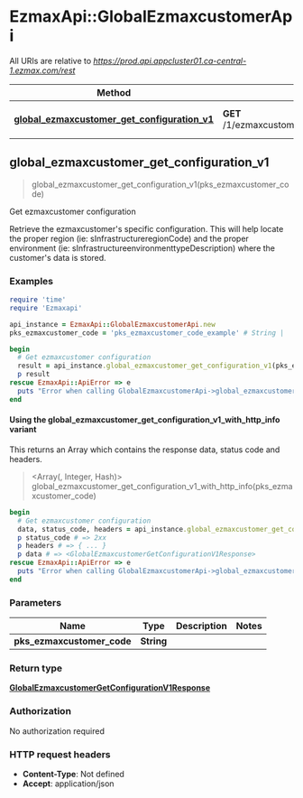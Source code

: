 # EzmaxApi::GlobalEzmaxcustomerApi

All URIs are relative to *https://prod.api.appcluster01.ca-central-1.ezmax.com/rest*

| Method | HTTP request | Description |
| ------ | ------------ | ----------- |
| [**global_ezmaxcustomer_get_configuration_v1**](GlobalEzmaxcustomerApi.md#global_ezmaxcustomer_get_configuration_v1) | **GET** /1/ezmaxcustomer/{pksEzmaxcustomerCode}/getConfiguration | Get ezmaxcustomer configuration |


## global_ezmaxcustomer_get_configuration_v1

> <GlobalEzmaxcustomerGetConfigurationV1Response> global_ezmaxcustomer_get_configuration_v1(pks_ezmaxcustomer_code)

Get ezmaxcustomer configuration

Retrieve the ezmaxcustomer's specific configuration. This will help locate the proper region (ie: sInfrastructureregionCode) and the proper environment (ie: sInfrastructureenvironmenttypeDescription) where the customer's data is stored.

### Examples

```ruby
require 'time'
require 'Ezmaxapi'

api_instance = EzmaxApi::GlobalEzmaxcustomerApi.new
pks_ezmaxcustomer_code = 'pks_ezmaxcustomer_code_example' # String | 

begin
  # Get ezmaxcustomer configuration
  result = api_instance.global_ezmaxcustomer_get_configuration_v1(pks_ezmaxcustomer_code)
  p result
rescue EzmaxApi::ApiError => e
  puts "Error when calling GlobalEzmaxcustomerApi->global_ezmaxcustomer_get_configuration_v1: #{e}"
end
```

#### Using the global_ezmaxcustomer_get_configuration_v1_with_http_info variant

This returns an Array which contains the response data, status code and headers.

> <Array(<GlobalEzmaxcustomerGetConfigurationV1Response>, Integer, Hash)> global_ezmaxcustomer_get_configuration_v1_with_http_info(pks_ezmaxcustomer_code)

```ruby
begin
  # Get ezmaxcustomer configuration
  data, status_code, headers = api_instance.global_ezmaxcustomer_get_configuration_v1_with_http_info(pks_ezmaxcustomer_code)
  p status_code # => 2xx
  p headers # => { ... }
  p data # => <GlobalEzmaxcustomerGetConfigurationV1Response>
rescue EzmaxApi::ApiError => e
  puts "Error when calling GlobalEzmaxcustomerApi->global_ezmaxcustomer_get_configuration_v1_with_http_info: #{e}"
end
```

### Parameters

| Name | Type | Description | Notes |
| ---- | ---- | ----------- | ----- |
| **pks_ezmaxcustomer_code** | **String** |  |  |

### Return type

[**GlobalEzmaxcustomerGetConfigurationV1Response**](GlobalEzmaxcustomerGetConfigurationV1Response.md)

### Authorization

No authorization required

### HTTP request headers

- **Content-Type**: Not defined
- **Accept**: application/json

